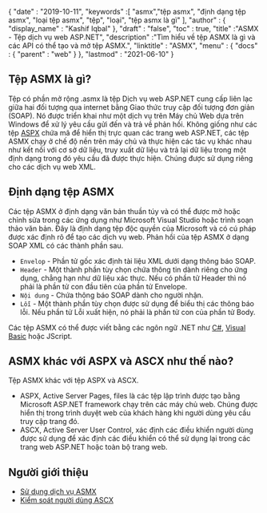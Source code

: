 {
  "date" : "2019-10-11",
  "keywords" :[ "asmx","tệp asmx", "định dạng tệp asmx", "loại tệp asmx", "tệp", "loại", "tệp asmx là gì" ],
  "author" : {
    "display_name" : "Kashif Iqbal"
},
  "draft" : "false",
  "toc" : true,
  "title" :"ASMX - Tệp dịch vụ web ASP.NET",
  "description" :"Tìm hiểu về tệp ASMX là gì và các API có thể tạo và mở tệp ASMX.",
  "linktitle" : "ASMX",
  "menu" : {
    "docs" : {
      "parent" : "web"
}
},
  "lastmod" : "2021-06-10"
}

## Tệp ASMX là gì?

Tệp có phần mở rộng .asmx là tệp Dịch vụ web ASP.NET cung cấp liên lạc giữa hai đối tượng qua internet bằng Giao thức truy cập đối tượng đơn giản (SOAP). Nó được triển khai như một dịch vụ trên Máy chủ Web dựa trên Windows để xử lý yêu cầu gửi đến và trả về phản hồi. Không giống như các tệp [ASPX](/vi/web/aspx/) chứa mã để hiển thị trực quan các trang web ASP.NET, các tệp ASMX chạy ở chế độ nền trên máy chủ và thực hiện các tác vụ khác nhau như kết nối với cơ sở dữ liệu, truy xuất dữ liệu và trả lại dữ liệu trong một định dạng trong đó yêu cầu đã được thực hiện. Chúng được sử dụng riêng cho các dịch vụ web XML.

## Định dạng tệp ASMX

Các tệp ASMX ở định dạng văn bản thuần túy và có thể được mở hoặc chỉnh sửa trong các ứng dụng như Microsoft Visual Studio hoặc trình soạn thảo văn bản. Đây là định dạng tệp độc quyền của Microsoft và có cú pháp được xác định rõ để tạo các dịch vụ web. Phản hồi của tệp ASMX ở dạng SOAP XML có các thành phần sau.

* `Envelop` - Phần tử gốc xác định tài liệu XML dưới dạng thông báo SOAP.
* `Header` - Một thành phần tùy chọn chứa thông tin dành riêng cho ứng dụng, chẳng hạn như dữ liệu xác thực. Nếu có phần tử Header thì nó phải là phần tử con đầu tiên của phần tử Envelope.
* `Nội dung` - Chứa thông báo SOAP dành cho người nhận.
* `Lỗi` - Một thành phần tùy chọn được sử dụng để biểu thị các thông báo lỗi. Nếu phần tử Lỗi xuất hiện, nó phải là phần tử con của phần tử Body.

Các tệp ASMX có thể được viết bằng các ngôn ngữ .NET như [C#](/vi/programming/cs/), [Visual Basic](/vi/programming/vb/) hoặc JScript.

## ASMX khác với ASPX và ASCX như thế nào?

Tệp ASMX khác với tệp ASPX và ASCX.

* ASPX, Active Server Pages, files là các tệp lập trình được tạo bằng Microsoft ASP.NET framework chạy trên các máy chủ web. Chúng được hiển thị trong trình duyệt web của khách hàng khi người dùng yêu cầu truy cập trang đó.
* ASCX, Active Server User Control, xác định các điều khiển người dùng được sử dụng để xác định các điều khiển có thể sử dụng lại trong các trang web ASP.NET hoặc toàn bộ trang web.

## Người giới thiệu

* [Sử dụng dịch vụ ASMX](https://learn.microsoft.com/en-us/xamarin/xamarin-forms/data-cloud/web-services/asmx)
* [Kiểm soát người dùng ASCX](https://beansoftware.com/ASP.NET-Tutorials/User-Control.aspx)


